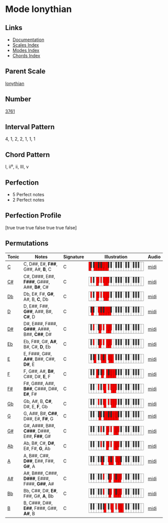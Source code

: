 # Mode Ionythian

## Links

- [Documentation](index.md)
- [Scales Index](Scales.md)
- [Modes Index](Modes.md)
- [Chords Index](Chords.md)

## Parent Scale

[Ionythian](ScaleIonythian.md)

## Number

[3761](https://ianring.com/musictheory/scales/3761)

## Interval Pattern

4, 1, 2, 2, 1, 1, 1

## Chord Pattern

I, ii⁰, ii, III, v

## Perfection

- 5 Perfect notes
- 2 Perfect notes

## Perfection Profile

[true true true false true true false]

## Permutations

| Tonic | Notes | Signature | Illustration | Audio |
|-------|-------|-----------|--------------|-------|
| [C](ModeCNaturalIonythian.md) | C, D##, E#, **F##**, G##, A#, **B**, C | C | ![CNaturalIonythian](ModeCNaturalIonythian.png) | [midi](https://github.com/edipermadi/music/blob/main/docs/ModeCNaturalIonythian.mid?raw=true) |
| [C#](ModeCSharpIonythian.md) | C#, D###, E##, **F###**, G###, A##, **B#**, C# | C | ![CSharpIonythian](ModeCSharpIonythian.png) | [midi](https://github.com/edipermadi/music/blob/main/docs/ModeCSharpIonythian.mid?raw=true) |
| [Db](ModeDFlatIonythian.md) | Db, E#, F#, **G#**, A#, B, **C**, Db | C | ![DFlatIonythian](ModeDFlatIonythian.png) | [midi](https://github.com/edipermadi/music/blob/main/docs/ModeDFlatIonythian.mid?raw=true) |
| [D](ModeDNaturalIonythian.md) | D, E##, F##, **G##**, A##, B#, **C#**, D | C | ![DNaturalIonythian](ModeDNaturalIonythian.png) | [midi](https://github.com/edipermadi/music/blob/main/docs/ModeDNaturalIonythian.mid?raw=true) |
| [D#](ModeDSharpIonythian.md) | D#, E###, F###, **G###**, A###, B##, **C##**, D# | C | ![DSharpIonythian](ModeDSharpIonythian.png) | [midi](https://github.com/edipermadi/music/blob/main/docs/ModeDSharpIonythian.mid?raw=true) |
| [Eb](ModeEFlatIonythian.md) | Eb, F##, G#, **A#**, B#, C#, **D**, Eb | C | ![EFlatIonythian](ModeEFlatIonythian.png) | [midi](https://github.com/edipermadi/music/blob/main/docs/ModeEFlatIonythian.mid?raw=true) |
| [E](ModeENaturalIonythian.md) | E, F###, G##, **A##**, B##, C##, **D#**, E | C | ![ENaturalIonythian](ModeENaturalIonythian.png) | [midi](https://github.com/edipermadi/music/blob/main/docs/ModeENaturalIonythian.mid?raw=true) |
| [F](ModeFNaturalIonythian.md) | F, G##, A#, **B#**, C##, D#, **E**, F | C | ![FNaturalIonythian](ModeFNaturalIonythian.png) | [midi](https://github.com/edipermadi/music/blob/main/docs/ModeFNaturalIonythian.mid?raw=true) |
| [F#](ModeFSharpIonythian.md) | F#, G###, A##, **B##**, C###, D##, **E#**, F# | C | ![FSharpIonythian](ModeFSharpIonythian.png) | [midi](https://github.com/edipermadi/music/blob/main/docs/ModeFSharpIonythian.mid?raw=true) |
| [Gb](ModeGFlatIonythian.md) | Gb, A#, B, **C#**, D#, E, **F**, Gb | C | ![GFlatIonythian](ModeGFlatIonythian.png) | [midi](https://github.com/edipermadi/music/blob/main/docs/ModeGFlatIonythian.mid?raw=true) |
| [G](ModeGNaturalIonythian.md) | G, A##, B#, **C##**, D##, E#, **F#**, G | C | ![GNaturalIonythian](ModeGNaturalIonythian.png) | [midi](https://github.com/edipermadi/music/blob/main/docs/ModeGNaturalIonythian.mid?raw=true) |
| [G#](ModeGSharpIonythian.md) | G#, A###, B##, **C###**, D###, E##, **F##**, G# | C | ![GSharpIonythian](ModeGSharpIonythian.png) | [midi](https://github.com/edipermadi/music/blob/main/docs/ModeGSharpIonythian.mid?raw=true) |
| [Ab](ModeAFlatIonythian.md) | Ab, B#, C#, **D#**, E#, F#, **G**, Ab | C | ![AFlatIonythian](ModeAFlatIonythian.png) | [midi](https://github.com/edipermadi/music/blob/main/docs/ModeAFlatIonythian.mid?raw=true) |
| [A](ModeANaturalIonythian.md) | A, B##, C##, **D##**, E##, F##, **G#**, A | C | ![ANaturalIonythian](ModeANaturalIonythian.png) | [midi](https://github.com/edipermadi/music/blob/main/docs/ModeANaturalIonythian.mid?raw=true) |
| [A#](ModeASharpIonythian.md) | A#, B###, C###, **D###**, E###, F###, **G##**, A# | C | ![ASharpIonythian](ModeASharpIonythian.png) | [midi](https://github.com/edipermadi/music/blob/main/docs/ModeASharpIonythian.mid?raw=true) |
| [Bb](ModeBFlatIonythian.md) | Bb, C##, D#, **E#**, F##, G#, **A**, Bb | C | ![BFlatIonythian](ModeBFlatIonythian.png) | [midi](https://github.com/edipermadi/music/blob/main/docs/ModeBFlatIonythian.mid?raw=true) |
| [B](ModeBNaturalIonythian.md) | B, C###, D##, **E##**, F###, G##, **A#**, B | C | ![BNaturalIonythian](ModeBNaturalIonythian.png) | [midi](https://github.com/edipermadi/music/blob/main/docs/ModeBNaturalIonythian.mid?raw=true) |
